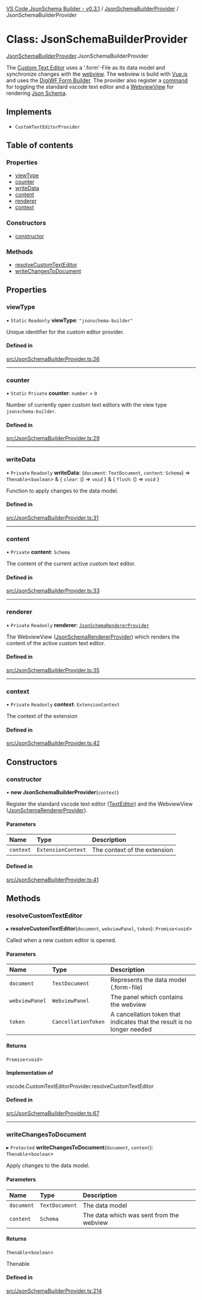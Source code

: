 [VS Code JsonSchema Builder - v0.3.1](../documentation.md) / [JsonSchemaBuilderProvider](../modules/JsonSchemaBuilderProvider.md) / JsonSchemaBuilderProvider

# Class: JsonSchemaBuilderProvider

[JsonSchemaBuilderProvider](../modules/JsonSchemaBuilderProvider.md).JsonSchemaBuilderProvider

The [Custom Text Editor](https://code.visualstudio.com/api/extension-guides/custom-editors) uses a '.form'-File as its
data model and synchronize changes with the [webview](https://code.visualstudio.com/api/extension-guides/webview).
The webview is build with [Vue.js](https://vuejs.org/) and uses the [DigiWF Form Builder](https://github.com/it-at-m/digiwf-form-builder).
The provider also register a [command](https://code.visualstudio.com/api/extension-guides/command) for toggling the
standard vscode text editor and a [WebviewView](https://code.visualstudio.com/api/extension-guides/webview)
for rendering [Json Schema](https://json-schema.org/).

## Implements

- `CustomTextEditorProvider`

## Table of contents

### Properties

- [viewType](JsonSchemaBuilderProvider.JsonSchemaBuilderProvider.md#viewtype)
- [counter](JsonSchemaBuilderProvider.JsonSchemaBuilderProvider.md#counter)
- [writeData](JsonSchemaBuilderProvider.JsonSchemaBuilderProvider.md#writedata)
- [content](JsonSchemaBuilderProvider.JsonSchemaBuilderProvider.md#content)
- [renderer](JsonSchemaBuilderProvider.JsonSchemaBuilderProvider.md#renderer)
- [context](JsonSchemaBuilderProvider.JsonSchemaBuilderProvider.md#context)

### Constructors

- [constructor](JsonSchemaBuilderProvider.JsonSchemaBuilderProvider.md#constructor)

### Methods

- [resolveCustomTextEditor](JsonSchemaBuilderProvider.JsonSchemaBuilderProvider.md#resolvecustomtexteditor)
- [writeChangesToDocument](JsonSchemaBuilderProvider.JsonSchemaBuilderProvider.md#writechangestodocument)

## Properties

### viewType

▪ `Static` `Readonly` **viewType**: ``"jsonschema-builder"``

Unique identifier for the custom editor provider.

#### Defined in

[src/JsonSchemaBuilderProvider.ts:26](https://github.com/FlowSquad/vs-code-vuetify-jsonschema-builder/blob/040ddfe/src/jsonSchemaBuilderProvider.ts#L26)

___

### counter

▪ `Static` `Private` **counter**: `number` = `0`

Number of currently open custom text editors with the view type `jsonschema-builder`.

#### Defined in

[src/JsonSchemaBuilderProvider.ts:29](https://github.com/FlowSquad/vs-code-vuetify-jsonschema-builder/blob/040ddfe/src/jsonSchemaBuilderProvider.ts#L29)

___

### writeData

• `Private` `Readonly` **writeData**: (`document`: `TextDocument`, `content`: `Schema`) => `Thenable`<`boolean`\> & { `clear`: () => `void`  } & { `flush`: () => `void`  }

Function to apply changes to the data model.

#### Defined in

[src/JsonSchemaBuilderProvider.ts:31](https://github.com/FlowSquad/vs-code-vuetify-jsonschema-builder/blob/040ddfe/src/jsonSchemaBuilderProvider.ts#L31)

___

### content

• `Private` **content**: `Schema`

The content of the current active custom text editor.

#### Defined in

[src/JsonSchemaBuilderProvider.ts:33](https://github.com/FlowSquad/vs-code-vuetify-jsonschema-builder/blob/040ddfe/src/jsonSchemaBuilderProvider.ts#L33)

___

### renderer

• `Private` `Readonly` **renderer**: [`JsonSchemaRendererProvider`](JsonSchemaRendererProvider.JsonSchemaRendererProvider.md)

The WebviewView ([JsonSchemaRendererProvider](../modules/JsonSchemaRendererProvider.md)) which renders the content of the active custom text editor.

#### Defined in

[src/JsonSchemaBuilderProvider.ts:35](https://github.com/FlowSquad/vs-code-vuetify-jsonschema-builder/blob/040ddfe/src/jsonSchemaBuilderProvider.ts#L35)

___

### context

• `Private` `Readonly` **context**: `ExtensionContext`

The context of the extension

#### Defined in

[src/JsonSchemaBuilderProvider.ts:42](https://github.com/FlowSquad/vs-code-vuetify-jsonschema-builder/blob/040ddfe/src/jsonSchemaBuilderProvider.ts#L42)

## Constructors

### constructor

• **new JsonSchemaBuilderProvider**(`context`)

Register the standard vscode text editor ([TextEditor](../modules/TextEditor.md)) and the WebviewView ([JsonSchemaRendererProvider](../modules/JsonSchemaRendererProvider.md)).

#### Parameters

| Name | Type | Description |
| :------ | :------ | :------ |
| `context` | `ExtensionContext` | The context of the extension |

#### Defined in

[src/JsonSchemaBuilderProvider.ts:41](https://github.com/FlowSquad/vs-code-vuetify-jsonschema-builder/blob/040ddfe/src/jsonSchemaBuilderProvider.ts#L41)

## Methods

### resolveCustomTextEditor

▸ **resolveCustomTextEditor**(`document`, `webviewPanel`, `token`): `Promise`<`void`\>

Called when a new custom editor is opened.

#### Parameters

| Name | Type | Description |
| :------ | :------ | :------ |
| `document` | `TextDocument` | Represents the data model (.form-file) |
| `webviewPanel` | `WebviewPanel` | The panel which contains the webview |
| `token` | `CancellationToken` | A cancellation token that indicates that the result is no longer needed |

#### Returns

`Promise`<`void`\>

#### Implementation of

vscode.CustomTextEditorProvider.resolveCustomTextEditor

#### Defined in

[src/JsonSchemaBuilderProvider.ts:67](https://github.com/FlowSquad/vs-code-vuetify-jsonschema-builder/blob/040ddfe/src/jsonSchemaBuilderProvider.ts#L67)

___

### writeChangesToDocument

▸ `Protected` **writeChangesToDocument**(`document`, `content`): `Thenable`<`boolean`\>

Apply changes to the data model.

#### Parameters

| Name | Type | Description |
| :------ | :------ | :------ |
| `document` | `TextDocument` | The data model |
| `content` | `Schema` | The data which was sent from the webview |

#### Returns

`Thenable`<`boolean`\>

Thenable

#### Defined in

[src/JsonSchemaBuilderProvider.ts:214](https://github.com/FlowSquad/vs-code-vuetify-jsonschema-builder/blob/040ddfe/src/jsonSchemaBuilderProvider.ts#L214)
